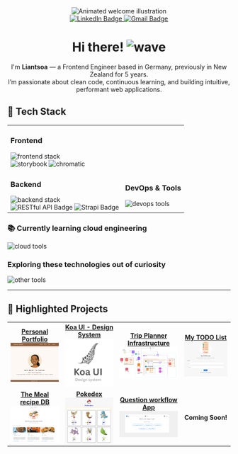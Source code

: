 <div align="center">
  <img src="https://user-images.githubusercontent.com/74038190/221352975-94759904-aa4c-4032-a8ab-b546efb9c478.gif" width="300" alt="Animated welcome illustration" />

  <div id="badges">
    <a href="https://www.linkedin.com/in/liantsoa-rasata-b682b6122/" target="_blank">
      <img src="https://img.shields.io/badge/-LinkedIn-%230077B5?logo=linkedin&logoColor=white" alt="LinkedIn Badge" />
    </a>
    <a href="mailto:rmliantsoa@gmail.com">
      <img src="https://img.shields.io/badge/Gmail-D14836?logo=gmail&logoColor=white" alt="Gmail Badge" />
    </a>
  </div>

  <h1>Hi there! <img src="https://raw.githubusercontent.com/MartinHeinz/MartinHeinz/master/wave.gif" width="30px" alt="wave" /></h1>
  <p>
    I'm <strong>Liantsoa</strong> — a Frontend Engineer based in Germany, previously in New Zealand for 5 years.<br />
    I’m passionate about clean code, continuous learning, and building intuitive, performant web applications.
  </p>
</div>

<h2>🔧 Tech Stack</h2>

<table>
  <tr>
    <td colspan="2">
      <h3>Frontend</h3>
      <img src="https://skillicons.dev/icons?i=js,ts,html,css,react,redux,emotion,mui,jest,cypress" alt="frontend stack" /><br />
    <img src="https://img.shields.io/badge/storybook-FF4785?style=for-the-badge" alt="storybook" />
<img src="https://img.shields.io/badge/chromatic-FC521F?style=for-the-badge" alt="chromatic" />

</td>
  </tr>
  <tr>
    <td>
      <h3>Backend</h3>
      <img src="https://skillicons.dev/icons?i=py,java,spring,postgres" alt="backend stack" /><br />
      <img src="https://img.shields.io/badge/Restful%20API-0B94DE?style=for-the-badge&logoColor=white" alt="RESTful API Badge" />
      <img src="https://img.shields.io/badge/Strapi-4945FF?style=for-the-badge&logoColor=4945FF" alt="Strapi Badge" />
    </td>
    <td>
      <h3>DevOps & Tools</h3>
      <img src="https://skillicons.dev/icons?i=docker,linux,aws,prometheus,grafana,postman,idea" alt="devops tools" />
    </td>
  </tr>
</table>

<h3>📚 Currently learning cloud engineering</h3>
<p>
  <img src="https://skillicons.dev/icons?i=aws,terraform,kubernetes" alt="cloud tools" />
</p>

<h3>Exploring these technologies out of curiosity</h3>
<p>
  <img src="https://skillicons.dev/icons?i=nodejs,mongodb,graphql" alt="other tools" />
</p>

<hr />

<h2>📌 Highlighted Projects</h2>

<table>
  <tr>
    <td align="center">
      <a href="https://github.com/lrasata/lrasata-website">
        <strong>Personal Portfolio</strong><br />
        <img src="./docs/lrasata.png" width="180px" alt="Portfolio Screenshot" />
      </a>
    </td>
    <td align="center">
            <a href="https://github.com/lrasata/koa-ui">
        <strong>Koa UI -  Design System</strong><br />
        <img src="./docs/koa.png" width="140px" alt="Pokedex Screenshot" />
      </a>
    </td>
    <td align="center">
      <a href="https://github.com/lrasata/infra-trip-planner-webapp">
        <strong>Trip Planner Infrastructure</strong><br />
        <img src="./docs/trip-planner-infra.png" width="180px" alt="Trip planner infrastrcture" />
      </a>
    </td>
    <td align="center">
      <a href="https://github.com/lrasata/todo-list-app">
        <strong>My TODO List</strong><br />
        <img src="./docs/todolist.png" width="180px" alt="Todo List Screenshot" />
      </a>
    </td>
  </tr>
  <tr>
    <td align="center">
      <a href="https://github.com/lrasata/themeal-recipe-db-app">
        <strong>The Meal recipe DB</strong><br />
        <img src="./docs/themealrecipedb.png" width="200px" alt="The meal recipe db Screenshot" />
      </a>
    </td>
    <td align="center">
      <a href="https://github.com/lrasata/pokedex/tree/develop">
        <strong>Pokedex</strong><br />
        <img src="./docs/pokedex.png" width="200px" alt="Pokedex Screenshot" />
      </a>
    </td>
    <td align="center">
            <a href="https://github.com/lrasata/question-workflow-frontend-app">
        <strong>Question workflow App</strong><br />
        <img src="./docs/question-workflow.png" width="200px" alt="Question workflow Screenshot" />
      </a>
        </td>
    <td align="center">
          <strong>Coming Soon!</strong>
        </td>
  </tr>
</table>
